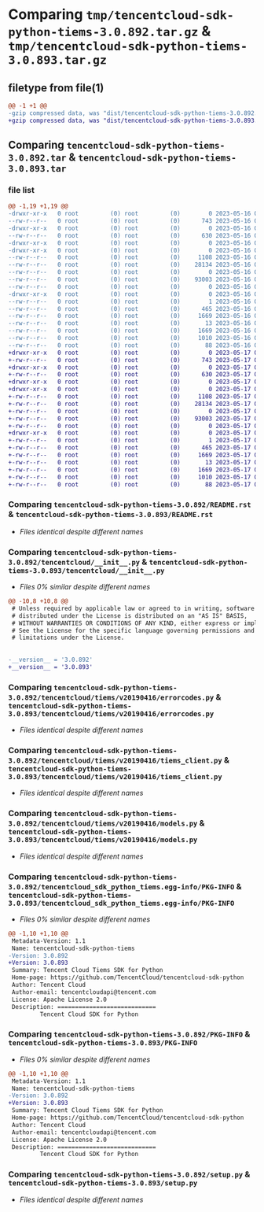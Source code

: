 # Comparing `tmp/tencentcloud-sdk-python-tiems-3.0.892.tar.gz` & `tmp/tencentcloud-sdk-python-tiems-3.0.893.tar.gz`

## filetype from file(1)

```diff
@@ -1 +1 @@
-gzip compressed data, was "dist/tencentcloud-sdk-python-tiems-3.0.892.tar", last modified: Tue May 16 00:48:13 2023, max compression
+gzip compressed data, was "dist/tencentcloud-sdk-python-tiems-3.0.893.tar", last modified: Wed May 17 03:42:47 2023, max compression
```

## Comparing `tencentcloud-sdk-python-tiems-3.0.892.tar` & `tencentcloud-sdk-python-tiems-3.0.893.tar`

### file list

```diff
@@ -1,19 +1,19 @@
-drwxr-xr-x   0 root         (0) root         (0)        0 2023-05-16 00:48:13.000000 tencentcloud-sdk-python-tiems-3.0.892/
--rw-r--r--   0 root         (0) root         (0)      743 2023-05-16 00:48:13.000000 tencentcloud-sdk-python-tiems-3.0.892/README.rst
-drwxr-xr-x   0 root         (0) root         (0)        0 2023-05-16 00:48:13.000000 tencentcloud-sdk-python-tiems-3.0.892/tencentcloud/
--rw-r--r--   0 root         (0) root         (0)      630 2023-05-16 00:48:13.000000 tencentcloud-sdk-python-tiems-3.0.892/tencentcloud/__init__.py
-drwxr-xr-x   0 root         (0) root         (0)        0 2023-05-16 00:48:13.000000 tencentcloud-sdk-python-tiems-3.0.892/tencentcloud/tiems/
-drwxr-xr-x   0 root         (0) root         (0)        0 2023-05-16 00:48:13.000000 tencentcloud-sdk-python-tiems-3.0.892/tencentcloud/tiems/v20190416/
--rw-r--r--   0 root         (0) root         (0)     1108 2023-05-16 00:48:13.000000 tencentcloud-sdk-python-tiems-3.0.892/tencentcloud/tiems/v20190416/errorcodes.py
--rw-r--r--   0 root         (0) root         (0)    28134 2023-05-16 00:48:13.000000 tencentcloud-sdk-python-tiems-3.0.892/tencentcloud/tiems/v20190416/tiems_client.py
--rw-r--r--   0 root         (0) root         (0)        0 2023-05-16 00:48:13.000000 tencentcloud-sdk-python-tiems-3.0.892/tencentcloud/tiems/v20190416/__init__.py
--rw-r--r--   0 root         (0) root         (0)    93003 2023-05-16 00:48:13.000000 tencentcloud-sdk-python-tiems-3.0.892/tencentcloud/tiems/v20190416/models.py
--rw-r--r--   0 root         (0) root         (0)        0 2023-05-16 00:48:13.000000 tencentcloud-sdk-python-tiems-3.0.892/tencentcloud/tiems/__init__.py
-drwxr-xr-x   0 root         (0) root         (0)        0 2023-05-16 00:48:13.000000 tencentcloud-sdk-python-tiems-3.0.892/tencentcloud_sdk_python_tiems.egg-info/
--rw-r--r--   0 root         (0) root         (0)        1 2023-05-16 00:48:13.000000 tencentcloud-sdk-python-tiems-3.0.892/tencentcloud_sdk_python_tiems.egg-info/dependency_links.txt
--rw-r--r--   0 root         (0) root         (0)      465 2023-05-16 00:48:13.000000 tencentcloud-sdk-python-tiems-3.0.892/tencentcloud_sdk_python_tiems.egg-info/SOURCES.txt
--rw-r--r--   0 root         (0) root         (0)     1669 2023-05-16 00:48:13.000000 tencentcloud-sdk-python-tiems-3.0.892/tencentcloud_sdk_python_tiems.egg-info/PKG-INFO
--rw-r--r--   0 root         (0) root         (0)       13 2023-05-16 00:48:13.000000 tencentcloud-sdk-python-tiems-3.0.892/tencentcloud_sdk_python_tiems.egg-info/top_level.txt
--rw-r--r--   0 root         (0) root         (0)     1669 2023-05-16 00:48:13.000000 tencentcloud-sdk-python-tiems-3.0.892/PKG-INFO
--rw-r--r--   0 root         (0) root         (0)     1010 2023-05-16 00:48:13.000000 tencentcloud-sdk-python-tiems-3.0.892/setup.py
--rw-r--r--   0 root         (0) root         (0)       88 2023-05-16 00:48:13.000000 tencentcloud-sdk-python-tiems-3.0.892/setup.cfg
+drwxr-xr-x   0 root         (0) root         (0)        0 2023-05-17 03:42:47.000000 tencentcloud-sdk-python-tiems-3.0.893/
+-rw-r--r--   0 root         (0) root         (0)      743 2023-05-17 03:42:47.000000 tencentcloud-sdk-python-tiems-3.0.893/README.rst
+drwxr-xr-x   0 root         (0) root         (0)        0 2023-05-17 03:42:47.000000 tencentcloud-sdk-python-tiems-3.0.893/tencentcloud/
+-rw-r--r--   0 root         (0) root         (0)      630 2023-05-17 03:42:47.000000 tencentcloud-sdk-python-tiems-3.0.893/tencentcloud/__init__.py
+drwxr-xr-x   0 root         (0) root         (0)        0 2023-05-17 03:42:47.000000 tencentcloud-sdk-python-tiems-3.0.893/tencentcloud/tiems/
+drwxr-xr-x   0 root         (0) root         (0)        0 2023-05-17 03:42:47.000000 tencentcloud-sdk-python-tiems-3.0.893/tencentcloud/tiems/v20190416/
+-rw-r--r--   0 root         (0) root         (0)     1108 2023-05-17 03:42:47.000000 tencentcloud-sdk-python-tiems-3.0.893/tencentcloud/tiems/v20190416/errorcodes.py
+-rw-r--r--   0 root         (0) root         (0)    28134 2023-05-17 03:42:47.000000 tencentcloud-sdk-python-tiems-3.0.893/tencentcloud/tiems/v20190416/tiems_client.py
+-rw-r--r--   0 root         (0) root         (0)        0 2023-05-17 03:42:47.000000 tencentcloud-sdk-python-tiems-3.0.893/tencentcloud/tiems/v20190416/__init__.py
+-rw-r--r--   0 root         (0) root         (0)    93003 2023-05-17 03:42:47.000000 tencentcloud-sdk-python-tiems-3.0.893/tencentcloud/tiems/v20190416/models.py
+-rw-r--r--   0 root         (0) root         (0)        0 2023-05-17 03:42:47.000000 tencentcloud-sdk-python-tiems-3.0.893/tencentcloud/tiems/__init__.py
+drwxr-xr-x   0 root         (0) root         (0)        0 2023-05-17 03:42:47.000000 tencentcloud-sdk-python-tiems-3.0.893/tencentcloud_sdk_python_tiems.egg-info/
+-rw-r--r--   0 root         (0) root         (0)        1 2023-05-17 03:42:47.000000 tencentcloud-sdk-python-tiems-3.0.893/tencentcloud_sdk_python_tiems.egg-info/dependency_links.txt
+-rw-r--r--   0 root         (0) root         (0)      465 2023-05-17 03:42:47.000000 tencentcloud-sdk-python-tiems-3.0.893/tencentcloud_sdk_python_tiems.egg-info/SOURCES.txt
+-rw-r--r--   0 root         (0) root         (0)     1669 2023-05-17 03:42:47.000000 tencentcloud-sdk-python-tiems-3.0.893/tencentcloud_sdk_python_tiems.egg-info/PKG-INFO
+-rw-r--r--   0 root         (0) root         (0)       13 2023-05-17 03:42:47.000000 tencentcloud-sdk-python-tiems-3.0.893/tencentcloud_sdk_python_tiems.egg-info/top_level.txt
+-rw-r--r--   0 root         (0) root         (0)     1669 2023-05-17 03:42:47.000000 tencentcloud-sdk-python-tiems-3.0.893/PKG-INFO
+-rw-r--r--   0 root         (0) root         (0)     1010 2023-05-17 03:42:47.000000 tencentcloud-sdk-python-tiems-3.0.893/setup.py
+-rw-r--r--   0 root         (0) root         (0)       88 2023-05-17 03:42:47.000000 tencentcloud-sdk-python-tiems-3.0.893/setup.cfg
```

### Comparing `tencentcloud-sdk-python-tiems-3.0.892/README.rst` & `tencentcloud-sdk-python-tiems-3.0.893/README.rst`

 * *Files identical despite different names*

### Comparing `tencentcloud-sdk-python-tiems-3.0.892/tencentcloud/__init__.py` & `tencentcloud-sdk-python-tiems-3.0.893/tencentcloud/__init__.py`

 * *Files 0% similar despite different names*

```diff
@@ -10,8 +10,8 @@
 # Unless required by applicable law or agreed to in writing, software
 # distributed under the License is distributed on an "AS IS" BASIS,
 # WITHOUT WARRANTIES OR CONDITIONS OF ANY KIND, either express or implied.
 # See the License for the specific language governing permissions and
 # limitations under the License.
 
 
-__version__ = '3.0.892'
+__version__ = '3.0.893'
```

### Comparing `tencentcloud-sdk-python-tiems-3.0.892/tencentcloud/tiems/v20190416/errorcodes.py` & `tencentcloud-sdk-python-tiems-3.0.893/tencentcloud/tiems/v20190416/errorcodes.py`

 * *Files identical despite different names*

### Comparing `tencentcloud-sdk-python-tiems-3.0.892/tencentcloud/tiems/v20190416/tiems_client.py` & `tencentcloud-sdk-python-tiems-3.0.893/tencentcloud/tiems/v20190416/tiems_client.py`

 * *Files identical despite different names*

### Comparing `tencentcloud-sdk-python-tiems-3.0.892/tencentcloud/tiems/v20190416/models.py` & `tencentcloud-sdk-python-tiems-3.0.893/tencentcloud/tiems/v20190416/models.py`

 * *Files identical despite different names*

### Comparing `tencentcloud-sdk-python-tiems-3.0.892/tencentcloud_sdk_python_tiems.egg-info/PKG-INFO` & `tencentcloud-sdk-python-tiems-3.0.893/tencentcloud_sdk_python_tiems.egg-info/PKG-INFO`

 * *Files 0% similar despite different names*

```diff
@@ -1,10 +1,10 @@
 Metadata-Version: 1.1
 Name: tencentcloud-sdk-python-tiems
-Version: 3.0.892
+Version: 3.0.893
 Summary: Tencent Cloud Tiems SDK for Python
 Home-page: https://github.com/TencentCloud/tencentcloud-sdk-python
 Author: Tencent Cloud
 Author-email: tencentcloudapi@tencent.com
 License: Apache License 2.0
 Description: ============================
         Tencent Cloud SDK for Python
```

### Comparing `tencentcloud-sdk-python-tiems-3.0.892/PKG-INFO` & `tencentcloud-sdk-python-tiems-3.0.893/PKG-INFO`

 * *Files 0% similar despite different names*

```diff
@@ -1,10 +1,10 @@
 Metadata-Version: 1.1
 Name: tencentcloud-sdk-python-tiems
-Version: 3.0.892
+Version: 3.0.893
 Summary: Tencent Cloud Tiems SDK for Python
 Home-page: https://github.com/TencentCloud/tencentcloud-sdk-python
 Author: Tencent Cloud
 Author-email: tencentcloudapi@tencent.com
 License: Apache License 2.0
 Description: ============================
         Tencent Cloud SDK for Python
```

### Comparing `tencentcloud-sdk-python-tiems-3.0.892/setup.py` & `tencentcloud-sdk-python-tiems-3.0.893/setup.py`

 * *Files identical despite different names*

